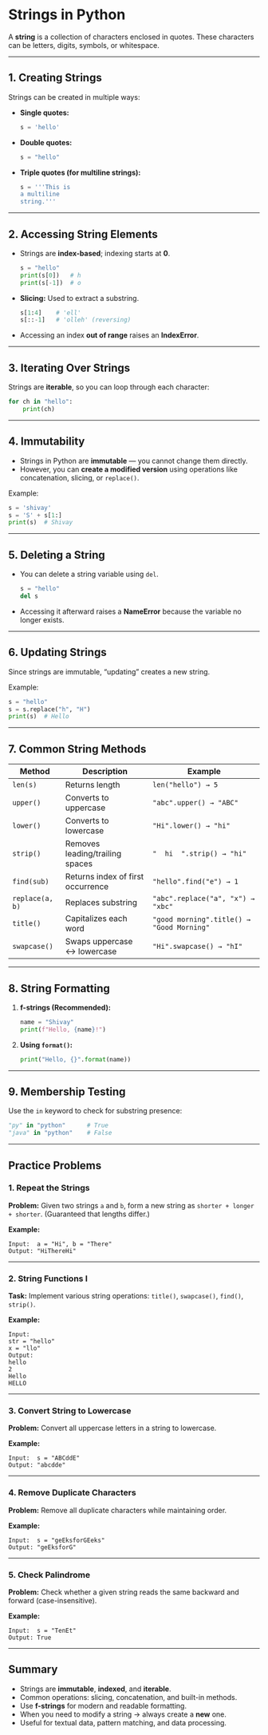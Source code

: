 

# **Strings in Python**

A **string** is a collection of characters enclosed in quotes.
These characters can be letters, digits, symbols, or whitespace.

---

## **1. Creating Strings**

Strings can be created in multiple ways:

* **Single quotes:**

  ```python
  s = 'hello'
  ```
* **Double quotes:**

  ```python
  s = "hello"
  ```
* **Triple quotes (for multiline strings):**

  ```python
  s = '''This is
  a multiline
  string.'''
  ```

---

## **2. Accessing String Elements**

* Strings are **index-based**; indexing starts at **0**.

  ```python
  s = "hello"
  print(s[0])   # h
  print(s[-1])  # o
  ```
* **Slicing:** Used to extract a substring.

  ```python
  s[1:4]    # 'ell'
  s[::-1]   # 'olleh' (reversing)
  ```
* Accessing an index **out of range** raises an **IndexError**.

---

## **3. Iterating Over Strings**

Strings are **iterable**, so you can loop through each character:

```python
for ch in "hello":
    print(ch)
```

---

## **4. Immutability**

* Strings in Python are **immutable** — you cannot change them directly.
* However, you can **create a modified version** using operations like concatenation, slicing, or `replace()`.

Example:

```python
s = 'shivay'
s = 'S' + s[1:]
print(s)  # Shivay
```

---

## **5. Deleting a String**

* You can delete a string variable using `del`.

  ```python
  s = "hello"
  del s
  ```
* Accessing it afterward raises a **NameError** because the variable no longer exists.

---

## **6. Updating Strings**

Since strings are immutable, “updating” creates a new string.

Example:

```python
s = "hello"
s = s.replace("h", "H")
print(s)  # Hello
```

---

## **7. Common String Methods**

| Method          | Description                       | Example                                   |
| --------------- | --------------------------------- | ----------------------------------------- |
| `len(s)`        | Returns length                    | `len("hello") → 5`                        |
| `upper()`       | Converts to uppercase             | `"abc".upper() → "ABC"`                   |
| `lower()`       | Converts to lowercase             | `"Hi".lower() → "hi"`                     |
| `strip()`       | Removes leading/trailing spaces   | `"  hi  ".strip() → "hi"`                 |
| `find(sub)`     | Returns index of first occurrence | `"hello".find("e") → 1`                   |
| `replace(a, b)` | Replaces substring                | `"abc".replace("a", "x") → "xbc"`         |
| `title()`       | Capitalizes each word             | `"good morning".title() → "Good Morning"` |
| `swapcase()`    | Swaps uppercase ↔ lowercase       | `"Hi".swapcase() → "hI"`                  |

---

## **8. String Formatting**

1. **f-strings (Recommended):**

   ```python
   name = "Shivay"
   print(f"Hello, {name}!")
   ```

2. **Using `format()`:**

   ```python
   print("Hello, {}".format(name))
   ```

---

## **9. Membership Testing**

Use the `in` keyword to check for substring presence:

```python
"py" in "python"      # True
"java" in "python"    # False
```

---

## **Practice Problems**

### **1. Repeat the Strings**

**Problem:**
Given two strings `a` and `b`, form a new string as `shorter + longer + shorter`.
(Guaranteed that lengths differ.)

**Example:**

```
Input:  a = "Hi", b = "There"
Output: "HiThereHi"
```

---

### **2. String Functions I**

**Task:**
Implement various string operations: `title()`, `swapcase()`, `find()`, `strip()`.

**Example:**

```
Input:
str = "hello"
x = "llo"
Output:
hello
2
Hello
HELLO
```

---

### **3. Convert String to Lowercase**

**Problem:** Convert all uppercase letters in a string to lowercase.

**Example:**

```
Input:  s = "ABCddE"
Output: "abcdde"
```

---

### **4. Remove Duplicate Characters**

**Problem:**
Remove all duplicate characters while maintaining order.

**Example:**

```
Input:  s = "geEksforGEeks"
Output: "geEksforG"
```

---

### **5. Check Palindrome**

**Problem:**
Check whether a given string reads the same backward and forward (case-insensitive).

**Example:**

```
Input:  s = "TenEt"
Output: True
```

---

## **Summary**

* Strings are **immutable**, **indexed**, and **iterable**.
* Common operations: slicing, concatenation, and built-in methods.
* Use **f-strings** for modern and readable formatting.
* When you need to modify a string → always create a **new** one.
* Useful for textual data, pattern matching, and data processing.


